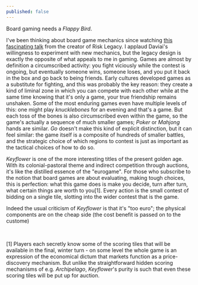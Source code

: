```yaml
---
published: false
---
```


Board gaming needs a *Flappy Bird*.

I've been thinking about board game mechanics since watching [this fascinating talk](http://vimeo.com/82383614) from the creator of Risk Legacy. I applaud Daviai's willingness to experiment with new mechanics, but the legacy design is exactly the opposite of what appeals to me in gaming. Games are almost by definition a circumscribed activity: you fight viciously while the contest is ongoing, but eventually someone wins, someone loses, and you put it back in the box and go back to being friends. Early cultures developed games as a substitute for fighting, and this was probably the key reason: they create a kind of liminal zone in which you can compete with each other while at the same time knowing that it's only a game, your true friendship remains unshaken. Some of the most enduring games even have multiple levels of this: one might play *knucklebones* for an evening and that's a game. But each toss of the bones is also circumscribed even within the game, so the game's actually a sequence of much smaller games; *Poker* or *Mahjong* hands are similar. *Go* doesn't make this kind of explicit distinction, but it can feel similar: the game itself is a composite of hundreds of smaller battles, and the strategic choice of which regions to contest is just as important as the tactical choices of how to do so.

*Keyflower* is one of the more interesting titles of the present golden age. With its colonial-pastoral theme and indirect competition through auctions, it's like the distilled essence of the "eurogame". For those who subscribe to the notion that board games are about evaluating, making tough choices, this is perfection: what this game does is make you decide, turn after turn, what certain things are worth to you[1]. Every action is the small contest of bidding on a single tile, slotting into the wider contest that is the game.

Indeed the usual criticism of *Keyflower* is that it's "too euro"; the physical components are on the cheap side (the cost benefit is passed on to the custome)

<br />
<p />

[1] Players each secretly know some of the scoring tiles that will be available in the final, winter turn - on some level the whole game is an expression of the economical dictum that markets function as a price-discovery mechanism. But unlike the straightforward hidden scoring mechanisms of e.g. *Archipelago*, *Keyflower*'s purity is such that even these scoring tiles will be put up for auction.